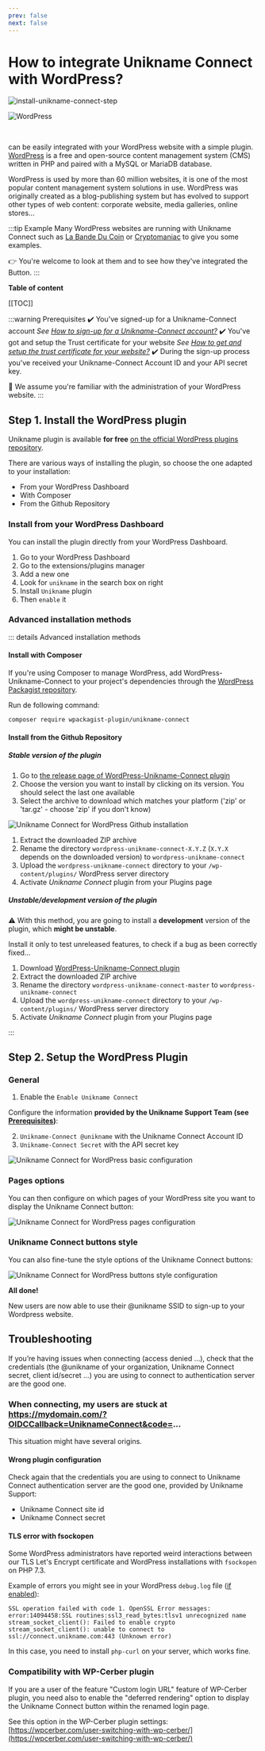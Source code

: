 ```yaml
---
prev: false
next: false 
---
```


# How to integrate Unikname Connect with WordPress?

![install-unikname-connect-step](./../../images/install-unikname-connect-step5.png)

<hpicture noshadow>![WordPress](./wordpress-logo-full.png)</hpicture>

<br/>

<brand name="UNC"/> can be easily integrated with your WordPress website with a simple plugin. [WordPress](https://wordpress.org) is a free and open-source content management system (CMS) written in PHP and paired with a MySQL or MariaDB database.

WordPress is used by more than 60 million websites, it is one of the most popular content management system solutions in use.
WordPress was originally created as a blog-publishing system but has evolved to support other types of web content: corporate website, media galleries, online stores...

:::tip Example
Many WordPress websites are running with Unikname Connect such as [La Bande Du Coin](https://www.demo.labandeducoin.fr/) or  [Cryptomaniac](https://www.cryptomaniac.fr) to give you some examples.

👉 You're welcome to look at them and to see how they've integrated the <brand name="UNC"/> Button.
:::

**Table of content**

[[TOC]]

<hseparator/>

<div id="prerequisites"></div>

:::warning Prerequisites
:heavy_check_mark: You've signed-up for a Unikname-Connect account
<hbox>_See [How to sign-up for a Unikname-Connect account?](./../../howto-signup-unconnect-account)_</hbox>
:heavy_check_mark: You've got and setup the Trust certificate for your website
<hbox>_See [How to get and setup the trust certificate for your website?](./../../howto-get-unikname-trust-certificate-organization)_</hbox>
:heavy_check_mark: During the sign-up process you've received your Unikname-Connect Account ID and your API secret key.

:book: We assume you're familiar with the administration of your WordPress website.
:::

## Step 1. Install the WordPress plugin

Unikname plugin is available **for free** [on the official WordPress plugins repository](https://wordpress.org/plugins/unikname-connect/).

There are various ways of installing the plugin, so choose the one adapted to your installation:

- From your WordPress Dashboard
- With Composer
- From the Github Repository

### Install from your WordPress Dashboard

You can install the plugin directly from your WordPress Dashboard.

1. Go to your WordPress Dashboard
1. Go to the extensions/plugins manager
1. Add a new one
1. Look for `unikname` in the search box on right
1. Install `Unikname` plugin
1. Then `enable` it

### Advanced installation methods

::: details Advanced installation methods
#### Install with Composer

If you're using Composer to manage WordPress, add WordPress-Unikname-Connect to your project's dependencies through the [WordPress Packagist repository](https://wpackagist.org/search?q=unikname).

Run de following command:
```
composer require wpackagist-plugin/unikname-connect
```
#### Install from the Github Repository

##### Stable version of the plugin

1. Go to [the release page of WordPress-Unikname-Connect plugin](https://github.com/unik-name/wordpress-unikname-connect/releases)
1. Choose the version you want to install by clicking on its version. You should select the last one available
1. Select the archive to download which matches your platform ('zip' or 'tar.gz' - choose 'zip' if you don't know)

<hpicture>![Unikname Connect for WordPress Github installation](./wordpress-install1.png)</hpicture>

1. Extract the downloaded ZIP archive
1. Rename the directory `wordpress-unikname-connect-X.Y.Z` (`X.Y.X` depends on the downloaded version) to `wordpress-unikname-connect`
1. Upload the `wordpress-unikname-connect` directory to your `/wp-content/plugins/` WordPress server directory
1. Activate _Unikname Connect_ plugin from your Plugins page

##### Unstable/development version of the plugin

:warning: With this method, you are going to install a **development** version of the plugin, which **might be unstable**.

Install it only to test unreleased features, to check if a bug as been correctly fixed...

1. Download [WordPress-Unikname-Connect plugin](https://github.com/unik-name/wordpress-unikname-connect/archive/master.zip)
1. Extract the downloaded ZIP archive
1. Rename the directory `wordpress-unikname-connect-master` to `wordpress-unikname-connect`
1. Upload the `wordpress-unikname-connect` directory to your `/wp-content/plugins/` WordPress server directory
1. Activate _Unikname Connect_ plugin from your Plugins page

:::

## Step 2. Setup the WordPress Plugin

### General

1. Enable the `Enable Unikname Connect`

Configure the information **provided by the Unikname Support Team (see <a href="#prerequisites">Prerequisites</a>)**:

2. `Unikname-Connect @unikname` with the Unikname Connect Account ID
2. `Unikname-Connect Secret` with the API secret key

<hpicture>![Unikname Connect for WordPress basic configuration](./wordpress-config1.png)</hpicture>

### Pages options

You can then configure on which pages of your WordPress site you want to display the Unikname Connect button:

<hpicture>![Unikname Connect for WordPress pages configuration](./wordpress-config3.png)</hpicture>

### Unikname Connect buttons style

You can also fine-tune the style options of the Unikname Connect buttons:

<hpicture>![Unikname Connect for WordPress buttons style configuration](./wordpress-config4.png)</hpicture>

**All done!**

New users are now able to use their @unikname SSID to sign-up to your Wordpress website.

<hseparator/>

## Troubleshooting

If you’re having issues when connecting (access denied ...), check that the credentials (the @unikname of your organization, Unikname Connect secret, client id/secret ...) you are using to connect to <brand name="UNC"/> authentication server are the good one.

### When connecting, my users are stuck at https://mydomain.com/?OIDCCallback=UniknameConnect&code=...

This situation might have several origins.

#### Wrong plugin configuration

Check again that the credentials you are using to connect to Unikname Connect authentication server are the good one, provided by Unikname Support:
- Unikname Connect site id
- Unikname Connect secret

#### TLS error with fsockopen

Some WordPress administrators have reported weird interactions between our TLS Let's Encrypt certificate and WordPress installations with `fsockopen` on PHP 7.3.

Example of errors you might see in your WordPress `debug.log` file ([if enabled](https://wordpress.org/support/article/debugging-in-wordpress/#wp_debug_log)):

```
SSL operation failed with code 1. OpenSSL Error messages:
error:14094458:SSL routines:ssl3_read_bytes:tlsv1 unrecognized name
stream_socket_client(): Failed to enable crypto
stream_socket_client(): unable to connect to ssl://connect.unikname.com:443 (Unknown error)
```

In this case, you need to install `php-curl` on your server, which works fine.

### Compatibility with WP-Cerber plugin

If you are a user of the feature "Custom login URL" feature of WP-Cerber plugin, you need also to enable the "deferred rendering" option to display the Unikname Connect button within the renamed login page.

See this option in the WP-Cerber plugin settings: [https://wpcerber.com/user-switching-with-wp-cerber/](https://wpcerber.com/user-switching-with-wp-cerber/)
